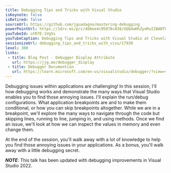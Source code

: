 ```yaml
---
title: Debugging Tips and Tricks with Visual Studio
isKeynote: false
isRetired: false
sourceUrl: https://github.com/jguadagno/mastering-debugging
powerPointUrl: https://1drv.ms/p/c/406ee4c95978c038/UQQ4wHhZyeRuIIBANTUBAAAAAJ16HxBM2bElqjs
youTubeId: otR7E-1Vg5s
youTubeCaption: Debugging Tips and Tricks with Visual Studio at Cleveland .NET User Group
sessionizeUrl: debugging_tips_and_tricks_with_visu/17930
level: 300
links:
 - title: Blog Post - Debugger Display Attribute
   url: https://jjg.me/debugger_display
 - title: Debugger Documention
   url: https://learn.microsoft.com/en-us/visualstudio/debugger/?view=vs-2022&wt.mc_id=DT-MVP-4024623
---
```

Debugging issues within applications are challenging! In this session, I'll how debugging works and demonstrate the many ways that Visual Studio enables you to find those annoying issues. I'll explain the run/debug configurations. What application breakpoints are and to make them conditional, or how you can skip breakpoints altogether. While we are in a breakpoint, we'll explore the many ways to navigate through the code but skipping lines, running to line, jumping in, and using methods. Once we find an issue, we'll look at how we can inspect the values in memory and even change them.

At the end of the session, you'll walk away with a lot of knowledge to help you find those annoying issues in your applications. As a bonus, you'll walk away with a little debugging secret.

***NOTE***: This talk has been updated with debugging improvements in Visual Studio 2022.
